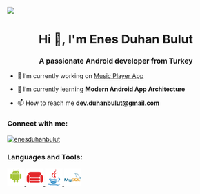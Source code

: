 ![](https://komarev.com/ghpvc/?username=enesduhanbulut)
<h1 align="center">Hi 👋, I'm Enes Duhan Bulut</h1>
<h3 align="center">A passionate Android developer from Turkey</h3>

- 🔭 I’m currently working on [Music Player App](https://github.com/enesduhanbulut/samplemusicplayer)

- 🌱 I’m currently learning **Modern Android App Architecture**

- 📫 How to reach me **dev.duhanbulut@gmail.com**

<h3 align="left">Connect with me:</h3>
<p align="left">
<a href="https://linkedin.com/in/enesduhanbulut" target="blank"><img align="center" src="https://raw.githubusercontent.com/rahuldkjain/github-profile-readme-generator/master/src/images/icons/Social/linked-in-alt.svg" alt="enesduhanbulut" height="30" width="40" /></a>
</p>

<h3 align="left">Languages and Tools:</h3>
<p align="left"> <a href="https://developer.android.com" target="_blank" rel="noreferrer"> <img src="https://raw.githubusercontent.com/devicons/devicon/master/icons/android/android-original-wordmark.svg" alt="android" width="40" height="40"/> </a> <a href="https://couchdb.apache.org/" target="_blank" rel="noreferrer"> <img src="https://raw.githubusercontent.com/devicons/devicon/0d6c64dbbf311879f7d563bfc3ccf559f9ed111c/icons/couchdb/couchdb-original.svg" alt="couchdb" width="40" height="40"/> </a> <a href="https://www.java.com" target="_blank" rel="noreferrer"> <img src="https://raw.githubusercontent.com/devicons/devicon/master/icons/java/java-original.svg" alt="java" width="40" height="40"/> </a> <a href="https://www.mysql.com/" target="_blank" rel="noreferrer"> <img src="https://raw.githubusercontent.com/devicons/devicon/master/icons/mysql/mysql-original-wordmark.svg" alt="mysql" width="40" height="40"/> </a> </p>
